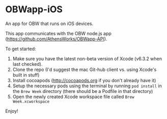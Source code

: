 # OBWapp-iOS
An app for OBW that runs on iOS devices.

This app communicates with the OBW node.js app (https://github.com/AthensWorks/OBWapp-API).

To get started:

  1. Make sure you have the latest non-beta version of Xcode (v6.3.2 when last checked). 
  2. Clone the repo (I'd suggest the mac Git-hub client vs. using Xcode's built in stuff)
  3. Install cocoapods (http://cocoapods.org if you don't already have it)
  4. Setup the necessary pods using the terminal by running `pod install` in the `Brew Week` directory (there should be a Podfile in that directory)
  5. Open the newly created Xcode workspace file called `Brew Week.xcworkspace`

Enjoy!
